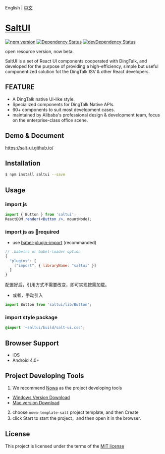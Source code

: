 
English | [中文](./README.md)

# [SaltUI](https://salt-ui.github.io/)

[![npm version](https://img.shields.io/npm/v/saltui.svg?style=flat-square)](https://www.npmjs.com/package/saltui) [![Dependency Status](https://img.shields.io/david/salt-ui/saltui.svg?label=deps&style=flat-square)](https://david-dm.org/salt-ui/saltui) [![devDependency Status](https://img.shields.io/david/dev/salt-ui/saltui.svg?label=devDeps&style=flat-square)](https://david-dm.org/salt-ui/saltui#info=devDependencies)

open resource version, now beta.

SaltUI is a set of React UI components cooperated with DingTalk, and developed for the purpose of providing a high-efficiency, simple but useful componentized solution fot the DingTalk ISV & other React developers.

## FEATURE

* A DingTalk native UI-like style.
* Specialized components for DingTalk Native APIs.
* 60+ components to suit most development cases.
* maintained by Alibaba's professional design & development team, focus on the enterprise-class office scene.

## Demo & Document

https://salt-ui.github.io/

## Installation

```bash
$ npm install saltui --save
```

## Usage

### import js
```jsx
import { Button } from 'saltui';
ReactDOM.render(<Button />, mountNode);
```

### import js as required

* use [babel-plugin-import](https://github.com/ant-design/babel-plugin-import) (recommanded)

```js
// .babelrc or babel-loader option
{
  "plugins": [
    ["import", { libraryName: "saltui" }]
  ]
}
```

配置好后，引用方式不需要改变，即可实现按需加载。

* 或者，手动引入

```js
import Button from 'saltui/lib/Button';
```

### import style package
```css
@import '~saltui/build/salt-ui.css';
```

## Browser Support

* iOS
* Android 4.0+

## Project Developing Tools

1. We recommend [Nowa](https://nowa-webpack.github.io/) as the project developing tools
  * [Windows Version Download](https://alixux.org/downloads/nowa-gui.exe)
  * [Mac version Download](https://alixux.org/downloads/nowa-gui.dmg)
2. choose `nowa-template-salt` project template, and then Create
3. click Start to start the project，and then open it in the browser.

## License

This project is licensed under the terms of the [MIT license](./LICENSE)
